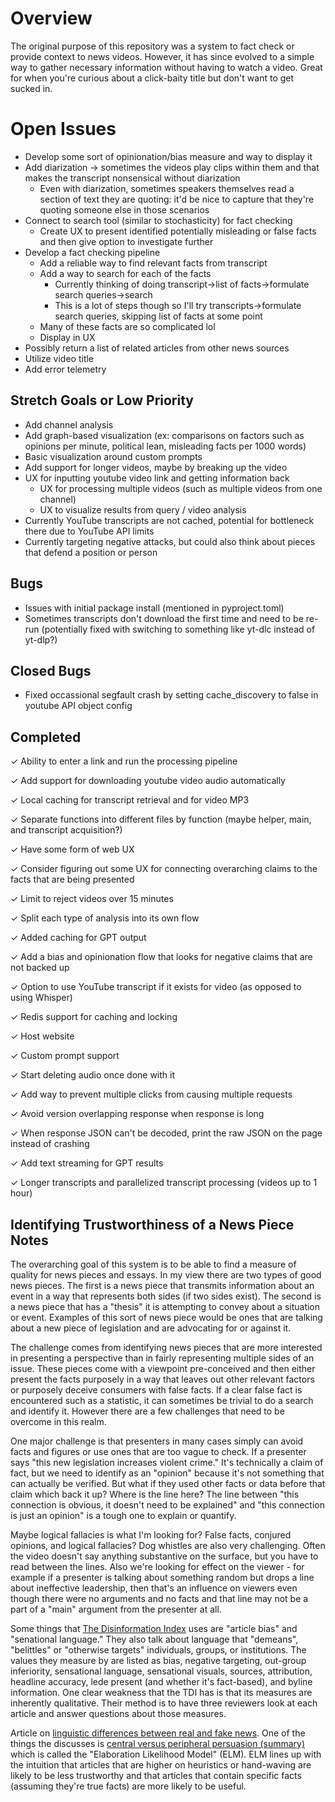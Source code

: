 # Overview 
The original purpose of this repository was a system to fact check or provide context to news videos. However, it has since evolved to a simple way to gather necessary information without having to watch a video. Great for when you're curious about a click-baity title but don't want to get sucked in. 

# Open Issues
- Develop some sort of opinionation/bias measure and way to display it
- Add diarization -> sometimes the videos play clips within them and that makes the transcript nonsensical without diarization
    - Even with diarization, sometimes speakers themselves read a section of text they are quoting: it'd be nice to capture that they're quoting someone else in those scenarios
- Connect to search tool (similar to stochasticity) for fact checking 
    - Create UX to present identified potentially misleading or false facts and then give option to investigate further
- Develop a fact checking pipeline 
    - Add a reliable way to find relevant facts from transcript
    - Add a way to search for each of the facts
        - Currently thinking of doing transcript->list of facts->formulate search queries->search
        - This is a lot of steps though so I'll try transcripts->formulate search queries, skipping list of facts at some point
    - Many of these facts are so complicated lol 
    - Display in UX
- Possibly return a list of related articles from other news sources
- Utilize video title
- Add error telemetry


## Stretch Goals or Low Priority
- Add channel analysis 
- Add graph-based visualization (ex: comparisons on factors such as opinions per minute, political lean, misleading facts per 1000 words)
- Basic visualization around custom prompts 
- Add support for longer videos, maybe by breaking up the video
- UX for inputting youtube video link and getting information back 
    - UX for processing multiple videos (such as multiple videos from one channel)
    - UX to visualize results from query / video analysis 
- Currently YouTube transcripts are not cached, potential for bottleneck there due to YouTube API limits
- Currently targeting negative attacks, but could also think about pieces that defend a position or person  

## Bugs 
- Issues with initial package install (mentioned in pyproject.toml)
- Sometimes transcripts don't download the first time and need to be re-run (potentially fixed with switching to something like yt-dlc instead of yt-dlp?)

## Closed Bugs
- Fixed occassional segfault crash by setting cache_discovery to false in youtube API object config

## Completed
&check; Ability to enter a link and run the processing pipeline 

&check; Add support for downloading youtube video audio automatically

&check; Local caching for transcript retrieval and for video MP3

&check; Separate functions into different files by function (maybe helper, main, and transcript acquisition?)

&check; Have some form of web UX 

&check; Consider figuring out some UX for connecting overarching claims to the facts that are being presented

&check; Limit to reject videos over 15 minutes

&check; Split each type of analysis into its own flow

&check; Added caching for GPT output

&check; Add a bias and opinionation flow that looks for negative claims that are not backed up 

&check; Option to use YouTube transcript if it exists for video (as opposed to using Whisper)

&check; Redis support for caching and locking

&check; Host website 

&check; Custom prompt support

&check; Start deleting audio once done with it

&check; Add way to prevent multiple clicks from causing multiple requests

&check; Avoid version overlapping response when response is long

&check; When response JSON can't be decoded, print the raw JSON on the page instead of crashing

&check; Add text streaming for GPT results

&check; Longer transcripts and parallelized transcript processing (videos up to 1 hour)

## Identifying Trustworthiness of a News Piece Notes
The overarching goal of this system is to be able to find a measure of quality for news pieces and essays. In my view there are two types of good news pieces. The first is a news piece that transmits information about an event in a way that represents both sides (if two sides exist). The second is a news piece that has a "thesis" it is attempting to convey about a situation or event. Examples of this sort of news piece would be ones that are talking about a new piece of legislation and are advocating for or against it. 

The challenge comes from identifying news pieces that are more interested in presenting a perspective than in fairly representing multiple sides of an issue. These pieces come with a viewpoint pre-conceived and then either present the facts purposely in a way that leaves out other relevant factors or purposely deceive consumers with false facts. If a clear false fact is encountered such as a statistic, it can sometimes be trivial to do a search and identify it. However there are a few challenges that need to be overcome in this realm. 

One major challenge is that presenters in many cases simply can avoid facts and figures or use ones that are too vague to check. If a presenter says "this new legislation increases violent crime." It's technically a claim of fact, but we need to identify as an "opinion" because it's not something that can actually be verified. But what if they used other facts or data before that claim which back it up? Where is the line here? The line between "this connection is obvious, it doesn't need to be explained" and "this connection is just an opinion" is a tough one to explain or quantify.

Maybe logical fallacies is what I'm looking for? False facts, conjured opinions, and logical fallacies? Dog whistles are also very challenging. Often the video doesn't say anything substantive on the surface, but you have to read between the lines. Also we're looking for effect on the viewer - for example if a presenter is talking about something random but drops a line about ineffective leadership, then that's an influence on viewers even though there were no arguments and no facts and that line may not be a part of a "main" argument from the presenter at all. 

Some things that [The Disinformation Index](https://www.disinformationindex.org/country-studies/2022-12-16-disinformation-risk-assessment-the-online-news-market-in-the-united-states/) uses are "article bias" and "senational language." They also talk about language that "demeans", "belittles" or "otherwise targets" individuals, groups, or institutions. The values they measure by are listed as bias, negative targeting, out-group inferiority, sensational language, sensational visuals, sources, attribution, headline accuracy, lede present (and whether it's fact-based), and byline information. One clear weakness that the TDI has is that its measures are inherently qualitative. Their method is to have three reviewers look at each article and answer questions about those measures. 

Article on [linguistic differences between real and fake news](https://arxiv.org/abs/1703.09398). One of the things the discusses is [central versus peripheral persuasion (summary)](https://prevention.nd.gov/files/bingedrinking/ELM%20-%20Australia.pdf) which is called the "Elaboration Likelihood Model" (ELM). ELM lines up with the intuition that articles that are higher on heuristics or hand-waving are likely to be less trustworthy and that articles that contain specific facts (assuming they're true facts) are more likely to be useful.  